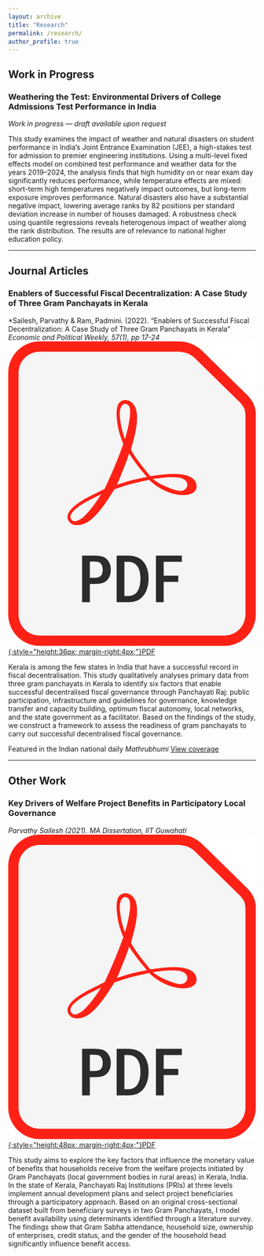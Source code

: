 ```yaml
---
layout: archive
title: "Research"
permalink: /research/
author_profile: true
---
```


## Work in Progress

### Weathering the Test: Environmental Drivers of College Admissions Test Performance in India  
*Work in progress — draft available upon request*

This study examines the impact of weather and natural disasters on student performance in India’s Joint Entrance Examination (JEE), a high-stakes test for admission to premier engineering institutions. Using a multi-level fixed effects model on combined test performance and weather data for the years 2019–2024, the analysis finds that high humidity on or near exam day significantly reduces performance, while temperature effects are mixed: short-term high temperatures negatively impact outcomes, but long-term exposure improves performance. Natural disasters also have a substantial negative impact, lowering average ranks by 82 positions per standard deviation increase in number of houses damaged. A robustness check using quantile regressions reveals heterogenous impact of weather along the rank distribution. The results are of relevance to national higher education policy.

---

## Journal Articles

### Enablers of Successful Fiscal Decentralization: A Case Study of Three Gram Panchayats in Kerala  
*Sailesh, Parvathy & Ram, Padmini. (2022). “Enablers of Successful Fiscal Decentralization: A Case Study of Three Gram Panchayats in Kerala” _Economic and Political Weekly, 57(1), pp 17-24_
[![PDF icon](/images/PDF_icon.png){:style="height:36px; margin-right:4px;"}PDF](files/EPW_article.pdf)

Kerala is among the few states in India that have a successful record in fiscal decentralisation. This study qualitatively analyses primary data from three gram panchayats in Kerala to identify six factors that enable successful decentralised fiscal governance through Panchayati Raj: public participation, infrastructure and guidelines for governance, knowledge transfer and capacity building, optimum fiscal autonomy, local networks, and the state government as a facilitator. Based on the findings of the study, we construct a framework to assess the readiness of gram panchayats to carry out successful decentralised fiscal governance.

Featured in the Indian national daily _Mathrubhumi_
[View coverage](https://english.mathrubhumi.com/features/specials/fiscal-decentralisation-in-kerala-and-how-state-fight-for-federalism-with-union-government-db0ce405)

---

## Other Work

### Key Drivers of Welfare Project Benefits in Participatory Local Governance  
*Parvathy Sailesh (2021). MA Dissertation, IIT Guwahati*  
[![PDF icon](/images/PDF_icon.png){:style="height:48px; margin-right:4px;"}PDF](../files/Dissertation_Welfare_Governance.pdf)

This study aims to explore the key factors that influence the monetary value of benefits that households receive from the welfare projects initiated by Gram Panchayats (local government bodies in rural areas) in Kerala, India. In the state of Kerala, Panchayati Raj Institutions (PRIs) at three levels implement annual development plans and select project beneficiaries through a participatory approach. Based on an original cross-sectional dataset built from beneficiary surveys in two Gram Panchayats, I model benefit availability using determinants identified through a literature survey. The findings show that Gram Sabha attendance, household size, ownership of enterprises, credit status, and the gender of the household head significantly influence benefit access.
